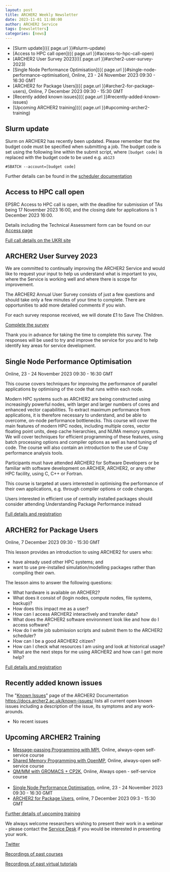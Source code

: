 ```yaml
---
layout: post
title: ARCHER2 Weekly Newsletter
date: 2023-11-01 11:00:00
author: ARCHER2 Service
tags: [newsletters] 
categories: [news]
---
```



- [Slurm update]({{ page.url }}#slurm-update)
- [Access to HPC call open]({{ page.url }}#access-to-hpc-call-open)
- [ARCHER2 User Survey 2023]({{ page.url }}#archer2-user-survey-2023)
- [Single Node Performance Optimisation]({{ page.url }}#single-node-performance-optimisation), Online, 23 - 24 November 2023 09:30 - 16:30 GMT
- [ARCHER2 for Package Users]({{ page.url }}#archer2-for-package-users), Online, 7 December 2023 09:30 - 15:30 GMT 
- [Recently added known issues]({{ page.url }}#recently-added-known-issues)
- [Upcoming ARCHER2 training]({{ page.url }}#upcoming-archer2-training)

<!--more-->


## Slurm update

Slurm on ARCHER2 has recently been updated. Please remember that the budget code must be specified when submitting a job. The budget code is set using the following line within the submit script, where `[budget code]` is replaced with the budget code to be used e.g. `ab123`

`#SBATCH --account=[budget code]` 

Further details can be found in the [scheduler documentation](https://docs.archer2.ac.uk/user-guide/scheduler/)


## Access to HPC call open

EPSRC Access to HPC call is open, with the  deadline for submission of TAs being 17 November 2023 16:00, and the closing date for applications is 1 December 2023 16:00.

Details including the Technical Assessment form can be found on our [Access page]( https://www.archer2.ac.uk/support-access/access.html#calls-for-archer2-time-only)

[Full call details on the UKRI site](https://www.ukri.org/opportunity/access-to-high-performance-computing/)


## ARCHER2 User Survey 2023

We are committed to continually improving the ARCHER2 Service and would like to request your input to help us understand what is important to you, where the Service is working well and where there is scope for improvement.

The ARCHER2 Annual User Survey consists of just a few questions and should take only a few minutes of your time to complete. There are opportunities to add more detailed comments if you wish.

For each survey response received, we will donate £1 to Save The Children.

[Complete the survey](https://bit.ly/ARCHER2-User-Survey-2023)

Thank you in advance for taking the time to complete this survey. The responses will be used to try and improve the service for you and to help identify key areas for service development.



## Single Node Performance Optimisation

Online, 23 - 24 November 2023 09:30 - 16:30 GMT

This course covers techniques for improving the performance of parallel applications by optimising of the code that runs within each node.

Modern HPC systems such as ARCHER2 are being constructed using increasingly powerful nodes, with larger and larger numbers of cores and enhanced vector capabilities. To extract maximum performance from applications, it is therefore necessary to understand, and be able to overcome, on-node performance bottlenecks. This course will cover the main features of modern HPC nodes, including multiple cores, vector floating point units, deep cache hierarchies, and NUMA memory systems. We will cover techniques for efficient programming of these features, using batch processing options and compiler options as well as hand tuning of code. The course will also contain an introduction to the use of Cray performance analysis tools.

Participants must have attended ARCHER2 for Software Developers or be familiar with software development on ARCHER, ARCHER2, or any other HPC facility, using C, C++ or Fortran.

This course is targeted at users interested in optimising the performance of their own applications, e.g. through compiler options or code changes.

Users interested in efficient use of centrally installed packages should consider attending Understanding Package Performance instead

[Full details and registration](https://www.archer2.ac.uk/training/courses/231123-performance-optimisation/)




## ARCHER2 for Package Users

Online, 7 December 2023 09:30 - 15:30 GMT 

This lesson provides an introduction to using ARCHER2 for users who:

- have already used other HPC systems; and
- want to use pre-installed simulation/modelling packages rather than compiling their own.

The lesson aims to answer the following questions:

- What hardware is available on ARCHER2?
- What does it consist of (login nodes, compute nodes, file systems, backup)?
- How does this impact me as a user?
- How can I access ARCHER2 interactively and transfer data?
- What does the ARCHER2 software environment look like and how do I access software?
- How do I write job submission scripts and submit them to the ARCHER2 scheduler?
- How can I be a good ARCHER2 citizen?
- How can I check what resources I am using and look at historical usage?
- What are the next steps for me using ARCHER2 and how can I get more help?

[Full details and registration](https://www.archer2.ac.uk/training/courses/231207-package-users/)


## Recently added known issues
 
The "[Known Issues](https://docs.archer2.ac.uk/known-issues/)" page of the ARCHER2 Documentation
<https://docs.archer2.ac.uk/known-issues/>
lists all current open known issues including a description of the issue, its symptoms and any work-arounds.

- No recent issues


## Upcoming ARCHER2 Training

- [Message-passing Programming with MPI](https://www.archer2.ac.uk/training/courses/210000-mpi-self-service/), Online, always-open self-service course
- [Shared Memory Programming with OpenMP](https://www.archer2.ac.uk/training/courses/210000-openmp-self-service/), Online, always-open self-service course
- [QM/MM with GROMACS + CP2K](https://www.archer2.ac.uk/training/courses/220000-gromacs-self-service/), Online, Always open - self-service course <br><br>
- [Single Node Performance Optimisation](https://www.archer2.ac.uk/training/courses/231123-performance-optimisation/), online, 23 - 24 November 2023 09:30 - 16:30 GMT
- [ARCHER2 for Package Users](https://www.archer2.ac.uk/training/courses/231207-package-users/), online, 7 December 2023 09:3 - 15:30 GMT

[Further details of upcoming training](https://www.archer2.ac.uk/training/#upcoming-training)

We always welcome researchers wishing to present their work in a webinar - please contact the [Service Desk](https://www.archer2.ac.uk/support-access/servicedesk.html) if you would be interested in presenting your work.

[Twitter](https://twitter.com/ARCHER2_HPC)

[Recordings of past courses](https://www.archer2.ac.uk/training/materials/)

[Recordings of past virtual tutorials](https://www.archer2.ac.uk/training/materials/webinars)
